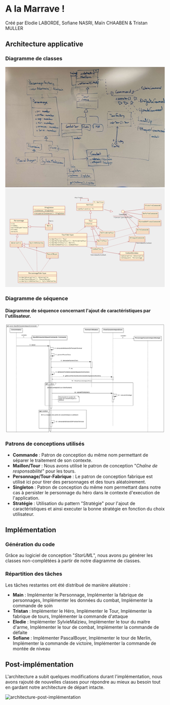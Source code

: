# A la Marrave !

Créé par Elodie LABORDE, Sofiane NASRI, Maïn CHAABEN & Tristan MULLER

## Architecture applicative

### Diagramme de classes

![Diagramme de classes sur tableau](.docfiles/diagrammeDeClassesTableau.jpg)
![Diagramme de classes](.docfiles/diagrammeDeClasses.png)

### Diagramme de séquence
#### Diagramme de séquence concernant l'ajout de caractéristiques par l'utilisateur.
![Diagramme de séquence](.docfiles/diagramme_sequence_ajout_caracteristiques.png)


### Patrons de conceptions utilisés

- **Commande** : Patron de conception du même nom permettant de séparer le traitement de son contexte.
- **Maillon/Tour** : Nous avons utilisé le patron de conception "*Chaîne de responsabilité*" pour les tours.
- **Personnage/Tour-Fabrique** : Le patron de conception fabrique est utilisé ici pour tirer des personnages et des tours aléatoirement.
- **Singleton** : Patron de conception du même nom permettant dans notre cas à persister le personnage du héro dans le contexte d'execution de l'application.
- **Stratégie** : Utilisation du pattern "Stratégie" pour l'ajout de caractéristiques et ainsi executer la bonne stratégie en fonction du choix utilisateur.
## Implémentation

### Génération du code

Grâce au logiciel de conception "*StarUML*", nous avons pu générer les classes non-complétées à partir de notre diagramme de classes.

### Répartition des tâches

Les tâches restantes ont été distribué de manière aléatoire :

 - **Main** : Implémenter le Personnage, Implémenter la fabrique de personnages, Implémenter les données du combat, Implémenter la commande de soin
 - **Tristan** : Implémenter le Héro, Implémenter le Tour, Implémenter la fabrique de tours, Implémenter la commande d'attaque
 - **Elodie** : Implémenter SylvieMalzieu, Implémenter le tour du maitre d'arme, Implémenter le tour de combat, Implémenter la commande de défaite
 - **Sofiane** : Implémenter PascalBoyer, Implémenter le tour de Merlin, Implémenter la commande de victoire, Implémenter la commande de montée de niveau

## Post-implémentation

L'architecture a subit quelques modifications durant l'implémentation, nous avons rajouté de nouvelles classes pour répondre au mieux au besoin tout en gardant notre architecture de départ intacte.

![architecture-post-implémentation](.docfiles/postImplémentation.svg)